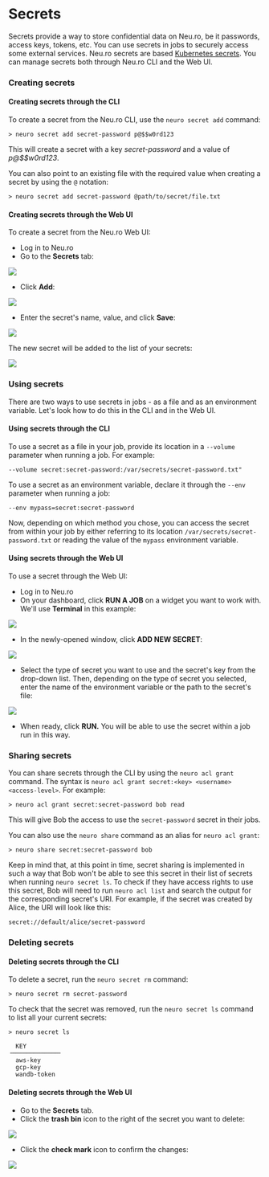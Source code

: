 # Secrets

Secrets provide a way to store confidential data on Neu.ro, be it passwords, access keys, tokens, etc. You can use secrets in jobs to securely access some external services. Neu.ro secrets are based [Kubernetes secrets](https://kubernetes.io/docs/concepts/configuration/secret/). You can manage secrets both through Neu.ro CLI and the Web UI.

### Creating secrets

#### Creating secrets through the CLI

To create a secret from the Neu.ro CLI, use the `neuro secret add` command:

```
> neuro secret add secret-password p@$$w0rd123
```

This will create a secret with a key _secret-password_ and a value of _p@\$$w0rd123_.

You can also point to an existing file with the required value when creating a secret by using the `@` notation:

```
> neuro secret add secret-password @path/to/secret/file.txt
```

#### Creating secrets through the Web UI

To create a secret from the Neu.ro Web UI:

* Log in to Neu.ro&#x20;
* Go to the **Secrets** tab:

![](<../../.gitbook/assets/image (234).png>)

* Click **Add**:

![](<../../.gitbook/assets/image (74).png>)

* Enter the secret's name, value, and click **Save**:

![](<../../.gitbook/assets/image (63).png>)

The new secret will be added to the list of your secrets:

![](<../../.gitbook/assets/image (75).png>)

### Using secrets

There are two ways to use secrets in jobs - as a file and as an environment variable. Let's look how to do this in the CLI and in the Web UI.

#### Using secrets through the CLI

To use a secret as a file in your job, provide its location in a `--volume` parameter when running a job. For example:

```
--volume secret:secret-password:/var/secrets/secret-password.txt"
```

To use a secret as an environment variable, declare it through the `--env` parameter when running a job:

```
--env mypass=secret:secret-password
```

Now, depending on which method you chose, you can access the secret from within your job by either referring to its location `/var/secrets/secret-password.txt` or reading the value of the `mypass` environment variable.

#### Using secrets through the Web UI

To use a secret through the Web UI:

* Log in to Neu.ro&#x20;
* On your dashboard, click **RUN A JOB** on a widget you want to work with. We'll use **Terminal** in this example:

![](<../../.gitbook/assets/image (256).png>)

* In the newly-opened window, click **ADD NEW SECRET**:

![](<../../.gitbook/assets/image (235).png>)

* Select the type of secret you want to use and the secret's key from the drop-down list. Then, depending on the type of secret you selected, enter the name of the environment variable or the path to the secret's file:

![](<../../.gitbook/assets/image (232).png>)

* When ready, click **RUN.** You will be able to use the secret within a job run in this way.

### Sharing secrets

You can share secrets through the CLI by using the `neuro acl grant` command. The syntax is `neuro acl grant secret:<key> <username> <access-level>`. For example:

```
> neuro acl grant secret:secret-password bob read
```

This will give Bob the access to use the `secret-password` secret in their jobs.

You can also use the `neuro share` command as an alias for `neuro acl grant`:

```
> neuro share secret:secret-password bob
```

Keep in mind that, at this point in time, secret sharing is implemented in such a way that Bob won't be able to see this secret in their list of secrets when running `neuro secret ls`. To check if they have access rights to use this secret, Bob will need to run `neuro acl list` and search the output for the corresponding secret's URI. For example, if the secret was created by Alice, the URI will look like this:

```
secret://default/alice/secret-password
```

### Deleting secrets

#### Deleting secrets through the CLI

To delete a secret, run the `neuro secret rm` command:

```
> neuro secret rm secret-password
```

To check that the secret was removed, run the `neuro secret ls` command to list all your current secrets:

```
> neuro secret ls

  KEY
╶─────────────╴
  aws-key
  gcp-key
  wandb-token
```

#### Deleting secrets through the Web UI

* Go to the **Secrets** tab.
* Click the **trash bin** icon to the right of the secret you want to delete:

![](<../../.gitbook/assets/image (66).png>)

* Click the **check mark** icon to confirm the changes:

![](<../../.gitbook/assets/image (72).png>)
